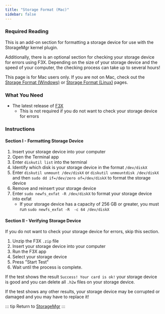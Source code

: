 ```yaml
---
title: "Storage Format (Mac)"
sidebar: false
---
```


### Required Reading

This is an add-on section for formatting a storage device for use with the StorageMgr kernel plugin.

Additionally, there is an optional section for checking your storage device for errors using F3X. Depending on the size of your storage device and the speed of your computer, the checking process can take up to several hours!

This page is for Mac users only. If you are not on Mac, check out the [Storage Format (Windows)](storage-format-(windows)) or [Storage Format (Linux)](storage-format-(linux)) pages.

### What You Need

* The latest release of [F3X](https://github.com/insidegui/F3X/releases/latest)
  + This is not required if you do not want to check your storage device for errors

### Instructions

#### Section I - Formatting Storage Device

1. Insert your storage device into your computer
1. Open the Terminal app
1. Enter `diskutil list` into the terminal
1. Identify which disk is your storage device in the format `/dev/diskX`
1. Enter `diskutil unmount /dev/diskX` or `diskutil unmountdisk /dev/diskX` and then `sudo dd if=/dev/zero of=/dev/diskX` to format the storage device
1. Remove and reinsert your storage device
1. Enter `sudo newfs_exfat -R /dev/diskX` to format your storage device into exfat
    + If your storage device has a capacity of 256 GB or greater, you must run `sudo newfs_exfat -R  -c 64 /dev/diskX`

#### Section II - Verifying Storage Device

If you do not want to check your storage device for errors, skip this section.

1. Unzip the F3X `.zip` file
1. Insert your storage device into your computer
1. Run the F3X app
1. Select your storage device
1. Press "Start Test"
1. Wait until the process is complete.

If the test shows the result `Success! Your card is ok!` your storage device is good and you can delete all `.h2w` files on your storage device.

If the test shows any other results, your storage device may be corrupted or damaged and you may have to replace it!

::: tip
Return to [StorageMgr](storagemgr)
:::

